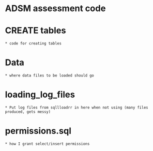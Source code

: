 # ADSM assessment code
# CREATE tables
    * code for creating tables

# Data
    * where data files to be loaded should go

# loading_log_files
    * Put log files from sqllloadrr in here when not using (many files produced, gets messy)

# permissions.sql
    * how I grant select/insert permissions